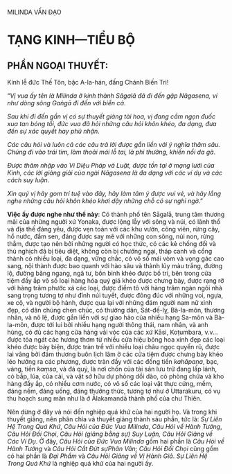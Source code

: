 MILINDA VẤN ĐẠO

# TẠNG KINH—TIỂU BỘ

## PHẦN NGOẠI THUYẾT:

Kính lễ đức Thế Tôn, bậc A-la-hán, đấng Chánh Biến Tri!

“_Vị vua ấy tên là Milinda ở kinh thành Sāgalā đã đi đến gặp Nāgasena, ví như dòng sông Gaṅgā đi đến với biển cả_.

_Sau khi đi đến gần vị có sự thuyết giảng tài hoa, vị đang cầm ngọn đuốc xua tan bóng tối, đức vua đã hỏi những câu hỏi khôn khéo, đa dạng, đưa đến sự xác quyết hay phủ nhận_.

_Các câu hỏi và luôn cả các câu trả lời được gắn liền với ý nghĩa thâm sâu. Chúng đi vào trái tim, làm thoải mái lỗ tai, là phi thường, khiến nổi da gà_.

_Được thâm nhập vào Vi Diệu Pháp và Luật, được tồn tại ở mạng lưới của Kinh, các lời giảng giải của ngài Nāgasena là đa dạng với các ví dụ và các cách suy luận_.

_Xin quý vị hãy gom trí tuệ vào đây, hãy làm tâm ý được vui vẻ, và hãy lắng nghe những câu hỏi khôn khéo khơi dậy những chỗ có sự nghi ngờ_.”

**Việc ấy được nghe như thế này**: Có thành phố tên Sāgalā, trung tâm thương mãi của những người xứ Yonaka, được lộng lẫy với sông và núi, có lãnh thổ và địa thế đáng yêu, được vẹn toàn với các khu vườn, công viên, rừng cây, hồ nước, đầm sen, đáng được say mê với những con sông, núi non, rừng thẳm, được tạo nên bởi những người có học thức, có các kẻ chống đối và thù nghịch đã bị tiêu diệt, không còn bị chướng ngại, tháp canh và cổng thành có nhiều loại, đa dạng, vững chắc, có vô số mái vòm và vọng gác cao sang, nội thành được bao quanh với hào sâu và thành lũy màu trắng, đường lộ, đường băng ngang, ngã tư, bồn binh khéo được bố trí, bên trong cửa tiệm đầy ắp vô số loại hàng hóa quý giá khéo được chưng bày, được rạng rỡ với hàng trăm phước xá các loại, được điểm tô với hàng trăm ngàn ngôi nhà sang trọng tương tợ như đỉnh núi tuyết, được đông đúc với những voi, ngựa, xe cộ, và người bộ hành, được qua lại với những đám người nam nữ xinh đẹp, có dân chúng chen chúc, có thường dân, Sát-đế-lỵ, Bà-la-môn, thương nhân, và nô lệ, được gắn liền với sự giao hảo của nhiều hạng Sa-môn và Bà-la-môn, được tới lui bởi nhiều hạng người thông thái, nam nhân, và anh hùng, có đủ các hạng cửa hàng vải vóc của các xứ Kāsi, Koṭumbara, v.v… được tỏa ngát các hương thơm từ nhiều cửa hiệu bông hoa xinh đẹp các loại khéo được bày biện, được tràn trề với nhiều loại châu ngọc quyến rũ, được lai vãng bởi đám thương buôn lịch lãm ở các cửa tiệm được chưng bày khéo léo hướng ra các phương, được tràn đầy với các đồng tiền _kahāpaṇa_, bạc, vàng, tiền _kaṃsa_, và đá quý, là nơi chốn của tài sản lưu trữ đang lấp lánh, có bắp, lúa, của cải, và vật sở hữu dự phòng dồi dào, có phòng chứa và kho hàng đầy ắp, có nhiều cơm nước, có vô số các loại vật thực cứng, mềm, đáng nếm, đáng uống, đáng thưởng thức, tương tợ như ở Uttarakuru, có vụ thu hoạch sung mãn như là ở Ālakamandā thành phố của chư Thiên.

Nên dừng ở đây và nói đến nghiệp quá khứ của hai người họ. Và trong khi thuyết giảng, nên phân chia và thuyết giảng thành sáu phần, tức là: _Sự Liên Hệ Trong Quá Khứ_, _Câu Hỏi của Đức Vua Milinda_, _Câu Hỏi về Hành Tướng_, _Câu Hỏi Đối Chọi_, _Câu Hỏi (giảng bằng sự) Suy Luận,_ _Câu Hỏi Giảng về Các Ví Dụ._ Ở đây, _Câu Hỏi của Đức Vua Milinda_ gồm hai phần là _Câu Hỏi về Hành Tướng_ và _Câu Hỏi Cắt Đứt sựPhân Vân; Câu Hỏi Đối Chọi_ cũng gồm có hai phần là _Đại Phẩm_ và _Câu Hỏi Giảng về Vị Hành Giả_. _Sự Liên Hệ Trong Quá Khứ_ là nghiệp quá khứ của hai người ấy.
